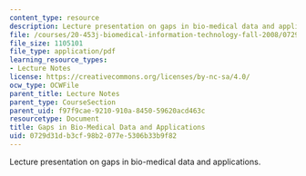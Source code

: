 ```yaml
---
content_type: resource
description: Lecture presentation on gaps in bio-medical data and applications.
file: /courses/20-453j-biomedical-information-technology-fall-2008/0729d31db3cf98b2077e5306b33b9f82_0909_hyu.pdf
file_size: 1105101
file_type: application/pdf
learning_resource_types:
- Lecture Notes
license: https://creativecommons.org/licenses/by-nc-sa/4.0/
ocw_type: OCWFile
parent_title: Lecture Notes
parent_type: CourseSection
parent_uid: f97f9cae-9210-910a-8450-59620acd463c
resourcetype: Document
title: Gaps in Bio-Medical Data and Applications
uid: 0729d31d-b3cf-98b2-077e-5306b33b9f82
---
```

Lecture presentation on gaps in bio-medical data and applications.